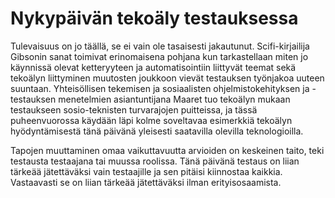 # Nykypäivän tekoäly testauksessa

Tulevaisuus on jo täällä, se ei vain ole tasaisesti jakautunut. Scifi-kirjailija Gibsonin sanat toimivat erinomaisena pohjana kun tarkastellaan miten jo käynnissä olevat ketteryyteen ja automatisointiin liittyvät teemat sekä tekoälyn liittyminen muutosten joukkoon vievät testauksen työnjakoa uuteen suuntaan. Yhteisöllisen tekemisen ja sosiaalisten ohjelmistokehityksen ja -testauksen menetelmien asiantuntijana Maaret tuo tekoälyn mukaan testaukseen sosio-teknisten turvarajojen puitteissa, ja tässä puheenvuorossa käydään läpi kolme soveltavaa esimerkkiä tekoälyn hyödyntämisestä tänä päivänä yleisesti saatavilla olevilla teknologioilla. 

Tapojen muuttaminen omaa vaikuttavuutta arvioiden on keskeinen taito, teki testausta testaajana tai muussa roolissa. Tänä päivänä testaus on liian tärkeää jätettäväksi vain testaajille ja sen pitäisi kiinnostaa kaikkia. Vastaavasti se on liian tärkeää jätettäväksi ilman erityisosaamista. 